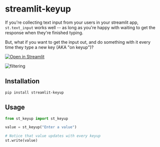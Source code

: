 # streamlit-keyup

If you're collecting text input from your users in your streamlit app, `st.text_input` works well -- as long as you're happy with
waiting to get the response when they're finished typing.

But, what if you want to get the input out, and do something with it every time they type a new key (AKA "on keyup")?

[![Open in Streamlit](https://static.streamlit.io/badges/streamlit_badge_black_white.svg)](https://key-up.streamlitapp.com)

![filtering](https://user-images.githubusercontent.com/34405119/186949358-3b7c3dc7-ba52-42b0-9cf8-5aaee7c189ec.gif)


## Installation


`pip install streamlit-keyup`

## Usage

```python
from st_keyup import st_keyup

value = st_keyup("Enter a value")

# Notice that value updates with every keyup
st.write(value)
```

